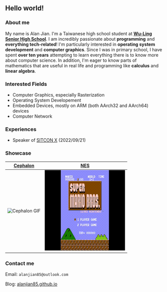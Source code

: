 ## Hello world!

### About me
My name is Alan Jian. I'm a Taiwanese high school student at **[Wu-Ling Senior High School](https://en.wikipedia.org/wiki/Wu-Ling_Senior_High_School)**. I am incredibly passionate about **programming** and **everything tech-related**! I'm particularly interested in **operating system development** and **computer graphics**. Since I was in primary school, I have spent **over ten years** attempting to learn everything there is to know more about computer science. In addition, I'm eager to know parts of mathematics that are useful in real life and programming like **calculus** and **linear algebra**.

### Interested Fields
* Computer Graphics, especially Rasterization
* Operating System Developement
* Embedded Devices, mostly on ARM (both AArch32 and AArch64) devices
* Computer Network

### Experiences
* Speaker of [SITCON X](https://sitcon.org/2022/) (2022/09/21)

### Showcase
| [Cephalon](https://github.com/alanjian85/cephalon) | [NES](https://github.com/alanjian85/nes) |
-----------------------------------------------------|------------------------------------------|
|          ![Cephalon GIF](cephalon.gif)             |            ![NES GIF](nes.gif)           |

### Contact me
Email: `alanjian85@outlook.com`

Blog: [alanjian85.github.io](https://alanjian85.github.io/)
